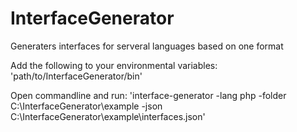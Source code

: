 InterfaceGenerator
==================

Generaters interfaces for serveral languages based on one format


Add the following to your environmental variables:
'path/to/InterfaceGenerator/bin'

Open commandline and run:
'interface-generator -lang php -folder C:\InterfaceGenerator\example -json C:\InterfaceGenerator\example\interfaces.json'

